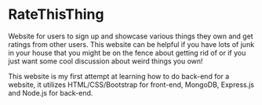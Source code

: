 # RateThisThing
Website for users to sign up and showcase various things they own and get ratings from other users.
This website can be helpful if you have lots of junk in your house that you might be on the fence about getting rid of or if you just want some cool discussion about weird things you own!

This website is my first attempt at learning how to do back-end for a website, it utilizes HTML/CSS/Bootstrap for front-end, MongoDB, Express.js and Node.js for back-end.